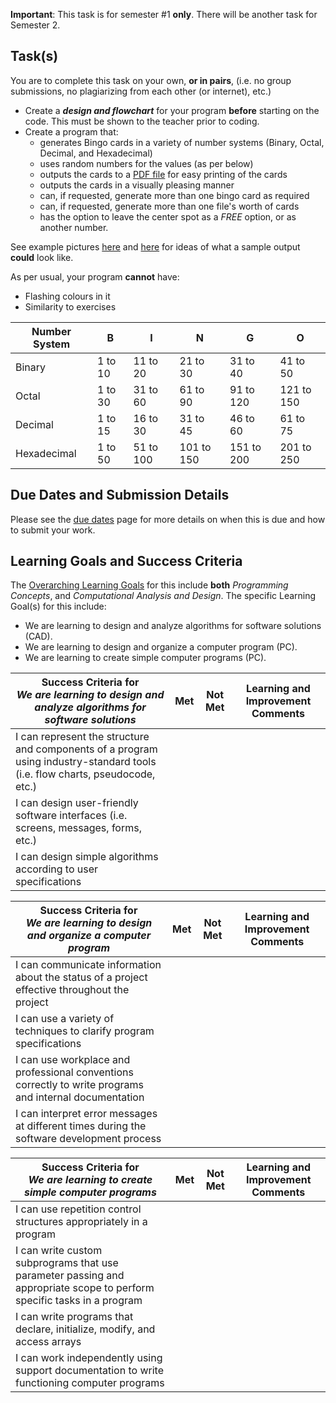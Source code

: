 **Important**: This task is for semester #1 **only**.  There will be another task for Semester 2.

## Task(s)
You are to complete this task on your own, **or in pairs**, (i.e. no group submissions, no plagiarizing from each other (or internet), etc.)  

* Create a _**design and flowchart**_ for your program **before** starting on the code.  This must be shown to the teacher prior to coding.
* Create a program that:
  * generates Bingo cards in a variety of number systems (Binary, Octal, Decimal, and Hexadecimal)
  * uses random numbers for the values (as per below)
  * outputs the cards to a [PDF file](https://processing.org/reference/libraries/pdf/index.html) for easy printing of the cards
  * outputs the cards in a visually pleasing manner
  * can, if requested, generate more than one bingo card as required
  * can, if requested, generate more than one file's worth of cards
  * has the option to leave the center spot as a _FREE_ option, or as another number.

See example pictures [here](./images/bingo_decimal.png) and [here](./images/bingo_binary.png) for ideas of what a sample output **could** look like.

As per usual, your program **cannot** have:
  * Flashing colours in it
  * Similarity to exercises

| Number System | B | I | N | G | O |
| ------------- | -- | -- | -- | -- | -- |
| Binary | 1 to 10 | 11 to 20 | 21 to 30 | 31 to 40 | 41 to 50 |
| Octal | 1 to 30 | 31 to 60 | 61 to 90 | 91 to 120 | 121 to 150 |
| Decimal | 1 to 15 | 16 to 30 | 31 to 45 | 46 to 60 | 61 to 75 |
| Hexadecimal | 1 to 50 | 51 to 100 | 101 to 150 | 151 to 200 | 201 to 250 |

## Due Dates and Submission Details

Please see the [due dates](./Due-Dates-and-Submission-Details) page for more details on when this is due and how to submit your work.

## Learning Goals and Success Criteria

The [Overarching Learning Goals](./images/ICS3U.jpg) for this include **both** _Programming Concepts_, and _Computational Analysis and Design_.
The specific Learning Goal(s) for this include:
  * We are learning to design and analyze algorithms for software solutions (CAD). 
  * We are learning to design and organize a computer program (PC).
  * We are learning to create simple computer programs (PC).

| Success Criteria for <br/> _We are learning to design and analyze algorithms for software solutions_ | Met | Not Met | Learning and Improvement Comments |
| ----------- | --- | ------ | ------- |
| I can represent the structure and components of a program using industry-standard tools (i.e. flow charts, pseudocode, etc.) | | | |
| I can design user-friendly software interfaces (i.e. screens, messages, forms, etc.)  | | | |
| I can design simple algorithms according to user specifications | | | |

| Success Criteria for <br/> _We are learning to design and organize a computer program_ | Met | Not Met | Learning and Improvement Comments |
| ----------- | --- | ------ | ------- |
| I can communicate information about the status of a project effective throughout the project | | | |
| I can use a variety of techniques to clarify program specifications | | | |
| I can use workplace and professional conventions correctly to write programs and internal documentation | | | |
| I can interpret error messages at different times during the software development process | | | |

| Success Criteria for <br/> _We are learning to create simple computer programs_ | Met | Not Met | Learning and Improvement Comments |
| ----------- | --- | ------ | ------- |
| I can use repetition control structures appropriately in a program | | | |
| I can write custom subprograms that use parameter passing and appropriate scope to perform specific tasks in a program | | | |
| I can write programs that declare, initialize, modify, and access arrays | | | |
| I can work independently using support documentation to write functioning computer programs | | | |
